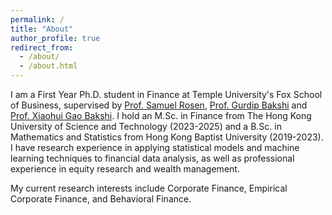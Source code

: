 ```yaml
---
permalink: /
title: "About"
author_profile: true
redirect_from: 
  - /about/
  - /about.html
---
```


I am a First Year Ph.D. student in Finance at Temple University's Fox School of Business, supervised by [Prof. Samuel Rosen](https://sites.google.com/view/samuel-rosen/), [Prof. Gurdip Bakshi](https://sites.google.com/view/gurdipbakshi1/home) and [Prof. Xiaohui Gao Bakshi](https://sites.google.com/site/xiaohuigaobakshi/). I hold an M.Sc. in Finance from The Hong Kong University of Science and Technology (2023-2025) and a B.Sc. in Mathematics and Statistics from Hong Kong Baptist University (2019-2023). I have research experience in applying statistical models and machine learning techniques to financial data analysis, as well as professional experience in equity research and wealth management.


My current research interests include Corporate Finance, Empirical Corporate Finance, and Behavioral Finance.
